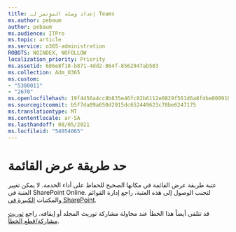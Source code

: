 ```yaml
---
title: إعداد وصلة المؤتمر لـ Teams
ms.author: pebaum
author: pebaum
ms.audience: ITPro
ms.topic: article
ms.service: o365-administration
ROBOTS: NOINDEX, NOFOLLOW
localization_priority: Priority
ms.assetid: 686e8f18-b871-4dd2-864f-8562947ab583
ms.collection: Adm_O365
ms.custom:
- "5300011"
- "2670"
ms.openlocfilehash: 19f4456a4cc8b835e46fc82b6112e0829f561d6a8f4be80091b7f328c5f29ee8
ms.sourcegitcommit: b5f7da89a650d2915dc652449623c78be6247175
ms.translationtype: MT
ms.contentlocale: ar-SA
ms.lasthandoff: 08/05/2021
ms.locfileid: "54054065"
---
```

# <a name="list-view-threshold"></a>حد طريقة عرض القائمة

عتبة طريقة عرض القائمة في مكانها الصحيح للحفاظ على أداء الخدمة. لا يمكن تغيير العتبة في SharePoint Online. لتجنب الوصول إلى هذه العتبة، راجع إدارة القوائم والمكتبات [الكبيرة في SharePoint](https://support.office.com/article/manage-large-lists-and-libraries-in-sharepoint-b8588dae-9387-48c2-9248-c24122f07c59).

قد تتلقى أيضاً هذا الخطأ عند محاولة مشاركة توريث المجلد أو إيقافه. راجع [توريث مشاركة/قطع الخطأ](https://docs.microsoft.com/SharePoint/troubleshoot/lists-and-libraries/error-share-break-inheritance).
